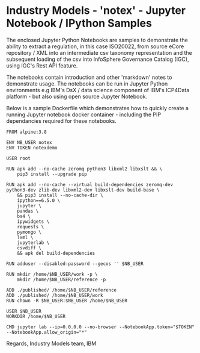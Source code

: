 # Industry Models - 'notex' - Jupyter Notebook / IPython Samples
The enclosed Jupyter Python Notebooks are samples to demonstrate the ability to extract a 
regulation, in this case ISO20022, from source eCore repository / XML into an intermediate
csv taxonomy representation and the subsequent loading of the csv into InfoSphere Governance 
Catalog (IGC), using IGC's Rest API feature. <br>

The notebooks contain introduction and other 'markdown' notes to demonstrate usage. The 
notebooks can be run in Jupyter Python environments e.g IBM's DsX / data science component 
of IBM's ICP4Data platform - but also using open source Jupyter Notebook.    

Below is a sample Dockerfile which demonstrates how to quickly create a running Jupyter notebook
docker container - including the PIP dependancies required for these notebooks.


```
FROM alpine:3.8

ENV NB_USER notex
ENV TOKEN notexdemo

USER root

RUN apk add --no-cache zeromq python3 libxml2 libxslt && \
    pip3 install --upgrade pip

RUN apk add --no-cache --virtual build-dependencies zeromq-dev python3-dev zlib-dev libxml2-dev libxslt-dev build-base \
    && pip3 install --no-cache-dir \
    ipython==6.5.0 \
    jupyter \ 
    pandas \
    bs4 \
    ipywidgets \
    requests \
    pymongo \
    lxml \
    jupyterlab \
    csvdiff \
    && apk del build-dependencies

RUN adduser --disabled-password --gecos '' $NB_USER

RUN mkdir /home/$NB_USER/work -p \
    mkdir /home/$NB_USER/reference -p

ADD ./published/ /home/$NB_USER/reference
ADD ./published/ /home/$NB_USER/work
RUN chown -R $NB_USER:$NB_USER /home/$NB_USER

USER $NB_USER
WORKDIR /home/$NB_USER

CMD jupyter lab --ip=0.0.0.0 --no-browser --NotebookApp.token="$TOKEN" --NotebookApp.allow_origin="*"
```

Regards, Industry Models team, IBM

